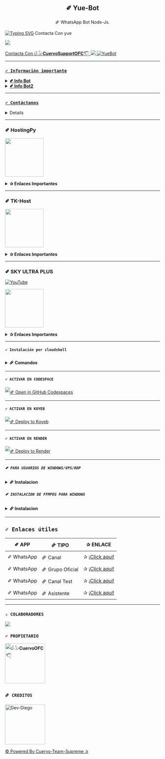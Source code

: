
<h2 align="center">✐ Yue-Bot</h2>

<p align="center">🜸 WhatsApp Bot Node-Js.</p>
</p>

[![Typing SVG](https://readme-typing-svg.demolab.com?font=Fira+Code&pause=1000&color=FF00FF&lines=©+Yue-Bot;yue)](https://git.io/typing-svg)
Contacta Con yue

<a href="http://wa.me/51974349287" target="blank"><img src="https://img.shields.io/badge/yue-Owner-25D366?style=for-the-badge&logo=whatsapp&logoColor=white" />

Contacta Con ઈ𓅇𝐂𝐮𝐞𝐫𝐯𝐨𝐒𝐮𝐩𝐩𝐨𝐫𝐭𝐎𝐅𝐂𓆰ࣩ֟፝𓆪
<a href="http://wa.me/5212722801554" target="blank"><img src="https://img.shields.io/badge/Cuervo-Support-25D366?style=for-the-badge&logo=whatsapp&logoColor=white" />
![YueBot](https://files.catbox.moe/4d5ba7.jpg)

---

### **`✐ Información importante`**

<details>
 <summary><b> ✐ Info Bot</b></summary>

* Este proyecto **no está afiliado de ninguna manera** con `WhatsApp`, `Inc. WhatsApp` es una marca registrada de `WhatsApp LLC`, y este bot es un **desarrollo independiente** que **no tiene ninguna relación oficial con la compañía**.

</details>

<details>
 <summary><b> ✐ Info Bot2</b></summary>

**Buenas Soy yue El Editor Y Creador De Gran Parte Del Bot Para Decir Que Si Lo Vas A Editar Dejes Tu Estrella Y Disfruta De Borrar Los Créditos Que Están En Absolutamente Todo El Bot Adiós**

</details>

---

### **`✐ Contáctanos`**

<details>
<summary><b> ✐ Contáctos</b></summary>

🜸 https://wa.me/51974349287

🜸 https://wa.me/51974349287

🜸 https://wa.me/51974349287

🜸 https://wa.me/51974349287

</details>

---

### ✐ HostingPy
<a href="https://dahs.hostingpy.shop"><img src="https://files.catbox.moe/y72e4j.jpg" height="125px"></a>

<details>
 <summary><b>✰ Enlaces Importantes</b></summary>

- **✐ Dashboard:** [`🜸 Aquí`](https://dahs.hostingpy.shop)
- **✐ Panel:** [`🜸 Aquí`](https://panel.hostingpy.shop)
- **✐ Canal de WhatsApp:** [`🜸 Aquí`](https://whatsapp.com/channel/0029Vak4e1R4NVifmh8Tvi3q)
- **✐ Contacto(s):** 
[`🜸 Adrian`](https://wa.me/)

<details>
<summary>✐ Ajustes del Servidor - Yue-Bot</summary><img src="https://files.catbox.moe/34lbi2.jpg">

</details>

</details>

---

### ✐ TK-Host
<a href="https://dash.tk-joanhost.com/home"><img src="https://files.catbox.moe/lmgc5p.jpg" height="125px"></a>

<details>
 <summary><b>✰ Enlaces Importantes</b></summary>

- **✐ Dashboard:** [`🜸 Aquí`](https://dash.tk-joanhost.com/home)
- **✐ Panel:** [`🜸 Aquí`](https://panel.tk-joanhost.com/)
- **✐ Canal de WhatsApp:** [`🜸 Aquí`](https://chat.whatsapp.com/EyoFXnaNujs53FBeqj2NM3)
- **✐ Contacto(s):** 
[`🜸 Joan TK`](https://wa.me/51910234457)

<details>
<summary>✐ Ajustes del Servidor - Yue-Bot</summary><img src="https://files.catbox.moe/akonrs.jpg">

</details>

</details>

---


### ✐ SKY ULTRA PLUS 
[![YouTube](https://img.shields.io/badge/SkyUltraPlus-Host-FF0000?style=for-the-badge&logo=youtube&logoColor=white)](https://youtu.be/fZbcCLpSH6Y?si=1sDen7Bzmb7jVpAI)

<a href="https://dash.skyultraplus.com"><img src="https://files.catbox.moe/xf6w5z.jpg" height="125px"></a>
<details>
 <summary><b>✰ Enlaces Importantes</b></summary>

### ✐ Información sobre Sky
- **✐ Dashboard:** [`🜸 Aquí`](https://dash.skyultraplus.com)
- **✐ Panel:** [`🜸 Aquí`](https://panel.skyultraplus.com)
- **✐ Estado de servicios:** [`🜸 Aquí`](https://estado.skyultraplus.com)
- **✐ Canal de WhatsApp:** [`🜸 Aquí`](https://whatsapp.com/channel/0029VakUvreFHWpyWUr4Jr0g)
- **✐ Comunidad:** [`🜸 Aquí`](https://chat.whatsapp.com/JPwcXvPEUwlEOyjI3BpYys)
- **✐ Contacto(s):** [`🜸 Gata Dios`](https://wa.me/message/B3KTM5XN2JMRD1) / [`🜸 Russell`](https://api.whatsapp.com/send/?phone=15167096032&text&type=phone_number&app_absent=0) / [`🜸 elrebelde21`](https://facebook.com/elrebelde21)
- **✐ Discord:** [`🜸 SkyUltraPlus`](https://discord.gg/Ph4eWsZ8)

<details>
<summary>✐ Ajustes del Servidor - Yue-Bot</summary><img src="https://files.catbox.moe/lb0ns5.jpg">
 
</details>

</details>

---

#### **`✐ Instalación por cloudshell`**

<details>
 <summary><b> 🜸 Comandos</b></summary>


[`🜸 Instalar Cloud Shell Clic Aqui`](https://www.mediafire.com/file/bp2l6cci2p30hjv/Cloud+Shell_1.apk/file)

```bash
> git clone https://github.com/mario25984/Yue-Bot
```

```bash
> cd Yue-Bot && yarn install
```

```bash
> npm install
```

```bash
> npm start
```

</details>

---

#### **`✐ ACTIVAR EN CODESPACE`**

[![🜸 Open in GitHub Codespaces](https://github.com/codespaces/badge.svg)](https://github.com/codespaces/new?skip_quickstart=true&machine=basicLinux32gb&repo=OfcKing/YaemoriBot-MD&ref=main&geo=UsEast)

---

#### **`✐ ACTIVAR EN KOYEB`**
[![🜸 Deploy to Koyeb](https://binbashbanana.github.io/deploy-buttons/buttons/remade/koyeb.svg)](https://app.koyeb.com/deploy?type=git&repository=github.com/OfcKing/YaemoriBot-MD&branch=master&name=yaemoribot-md)

---

#### **`✐ ACTIVAR EN RENDER`**
[![🜸 Deploy to Render](https://binbashbanana.github.io/deploy-buttons/buttons/remade/render.svg)](https://dashboard.render.com/blueprint/new?repo=https%3A%2F%2Fgithub.com%2FOfcKing%2FYaemoriBot-MD)

---

##### **`✐ PARA USUARIOS DE WINDOWS/VPS/RDP`**

<details>
 <summary><b> 🜸 Instalacion</b></summary>

✐ Descargar e instala Git [`🜸 Aquí`](https://git-scm.com/downloads)

✐ Descargar e instala NodeJS [`🜸 Aquí`](https://nodejs.org/en/download)

✐ Descargar e instala FFmpeg [`🜸 Aquí`](https://ffmpeg.org/download.html) 

(**✐ No olvide agregar FFmpeg a la variable de entorno PATH**)

✐ Descargar e instala ImageMagick [`🜸 Aquí`](https://imagemagick.org/script/download.php)

✐ Descargar e instala Yarn [`🜸 Aquí`](https://classic.yarnpkg.com/en/docs/install#windows-stable)
```bash
> git clone https://github.com/mario25984/Yue-Bot
```

```bash
> cd Yue-Bot && npm install 
```

```bash
> npm update && node .
```

</details>

##### **`✐ INSTALACION DE FFMPEG PARA WINDOWS`**

<details>
 <summary><b> 🜸 Instalacion</b></summary>

✐ Descarga cualquiera de las versiones de FFmpeg disponibles haciendo clic en [🜸 FFmpeg](https://www.gyan.dev/ffmpeg/builds/).

✐ Extraer archivos a `C:\` path.

✐ Cambie el nombre de la carpeta extraída a `ffmpeg`.

✐ Ejecute el símbolo del sistema como administrador.

✐ Ejecute el siguiente comando:
```cmd
> setx /m PATH "C:\ffmpeg\bin;%PATH%"
```
✐ Si tiene éxito, le dará un mensaje como: `SUCCESS: specified value was saved`.

✐ Ahora que tiene FFmpeg instalado, verifique que funcionó ejecutando este comando para ver la versión:
```cmd
> ffmpeg -version
```

</details>

---

## **`✐ Enlaces útiles`**

|✐ APP |🜸 TIPO |✰ ENLACE |
|------|-------------|-------|
|✐ WhatsApp |🜸 Canal |✰ [¡Click aquí!](https://whatsapp.com/channel/0029VaMi8cn9cDDQaoeY7P3u) |
|✐ WhatsApp |🜸 Grupo Oficial |✰ [¡Click aquí!](https://chat.whatsapp.com/BKVsY0Q1X8d6DWQVx3mp2J) |
|✐ WhatsApp |🜸 Canal Test |✰ [¡Click aquí!](https://whatsapp.com/channel/0029Vatvv7w2P59uIo6EHK3d) |
|✐ WhatsApp |🜸 Asistente |✰ [¡Click aquí!](wa.me/5212722801554) |

---

### **`✰ COLABORADORES`**
<a href="https://github.com/Nimodo83/Yue-Bot/graphs/contributors">
<img src="https://contrib.rocks/image?repo=Nimodo83/Yue-Bot" /> 
</a>

### **`✐ PROPIETARIO`**
<a
href="https://github.com/Nimodo83"><img src="https://github.com/Nimodo83.png" width="130" height="130" alt="ઈ𓅇𝐂𝐮𝐞𝐫𝐯𝐨𝐎𝐅𝐂𓆰ࣩ֟፝𓆪"/></a>

### **`🜸 CREDITOS`**
<a
href="https://github.com/OfcKing"><img src="https://github.com/OfcKing.png" width="130" height="130" alt="Dev-Diego"/></a>

[© Powered By Cuervo-Team-Supreme ✰](https://whatsapp.com/channel/0029VaMi8cn9cDDQaoeY7P3u)
